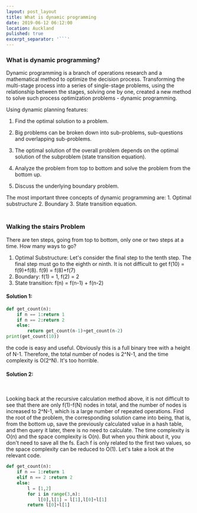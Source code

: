```yaml
---
layout: post_layout
title: What is dynamic programming
date: 2019-06-12 06:12:00
location: Auckland
pulished: true
excerpt_separator: '```'
---
```


### What is dynamic programming?

Dynamic programming is a branch of operations research and a mathematical method to optimize the decision process. Transforming the multi-stage process into a series of single-stage problems, using the relationship between the stages, solving one by one, created a new method to solve such process optimization problems - dynamic programming.

Using dynamic planning features:

1. Find the optimal solution to a problem.

2. Big problems can be broken down into sub-problems, sub-questions and overlapping sub-problems.

3. The optimal solution of the overall problem depends on the optimal solution of the subproblem (state transition equation).

4. Analyze the problem from top to bottom and solve the problem from the bottom up.

5. Discuss the underlying boundary problem.

The most important three concepts of dynamic programming are: 1. Optimal substructure 2. Boundary 3. State transition equation.

### <br>Walking the stairs Problem

There are ten steps, going from top to bottom, only one or two steps at a time. How many ways to go?

1. Optimal Substructure: Let's consider the final step to the tenth step. The final step must go to the eighth or ninth. It is not difficult to get f(10) = f(9)+f(8). f(9) = f(8)+f(7)
2. Boundary: f(1) = 1, f(2) = 2
3. State transition: f(n) = f(n-1) + f(n-2)

#### Solution 1:

~~~python
def get_count(n):
    if n == 1:return 1
    if n == 2:return 2
    else:
        return get_count(n-1)+get_count(n-2)
print(get_count(10))
~~~

the code is easy and useful. Obviously this is a full binary tree with a height of N-1. Therefore, the total number of nodes is 2^N-1, and the time complexity is O(2^N). It's too horrible.

#### Solution 2:

&nbsp;

Looking back at the recursive calculation method above, it is not difficult to see that there are only f(1)-f(N) nodes in total, and the number of nodes is increased to 2^N-1, which is a large number of repeated operations. Find the root of the problem, the corresponding solution came into being, that is, from the bottom up, save the previously calculated value in a hash table, and then query it later, there is no need to calculate. The time complexity is O(n) and the space complexity is O(n). But when you think about it, you don't need to save all the fs. Each f is only related to the first two values, so the space complexity can be reduced to O(1). Let's take a look at the relevant code.

~~~python
def get_count(n):
    if n == 1:return 1
    elif n == 2 :return 2
    else:
        l = [1,2]
        for i in range(3,n):
            l[0],l[1] = l[1],l[0]+l[1]
        return l[0]+l[1]
~~~